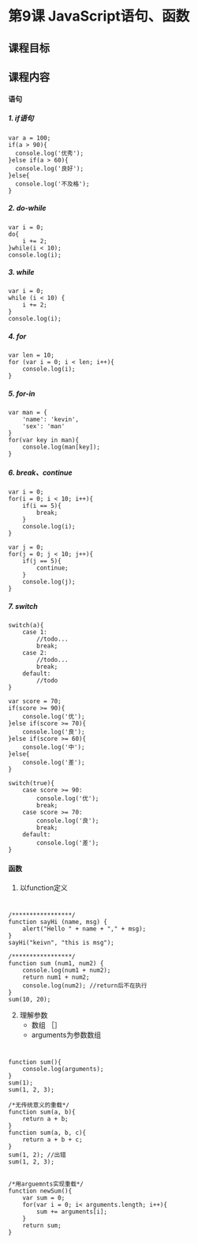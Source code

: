 # 第9课 JavaScript语句、函数
## 课程目标
## 课程内容
#### 语句
##### 1. if语句
    var a = 100;
    if(a > 90){
      console.log('优秀');
    }else if(a > 60){
      console.log('良好');
    }else{
      console.log('不及格');
    }
    
##### 2. do-while
    var i = 0;
    do{
        i += 2;
    }while(i < 10);
    console.log(i);
    
##### 3. while
    var i = 0;
    while (i < 10) {
        i += 2;
    }
    console.log(i);
    
##### 4. for
    var len = 10;
    for (var i = 0; i < len; i++){
        console.log(i);
    }
    
##### 5. for-in
    var man = {
        'name': 'kevin',
        'sex': 'man'
    }
    for(var key in man){
        console.log(man[key]);
    }
    
##### 6. break、continue
    var i = 0;
    for(i = 0; i < 10; i++){
        if(i == 5){
            break;
        }
        console.log(i);
    }
    
    var j = 0;
    for(j = 0; j < 10; j++){
        if(j == 5){
            continue;
        }
        console.log(j);
    }

##### 7. switch
    switch(a){
        case 1: 
            //todo...
            break;
        case 2:
            //todo...
            break;
        default:
            //todo
    }
    
    var score = 70;
    if(score >= 90){
        console.log('优');
    }else if(score >= 70){
        console.log('良');
    }else if(score >= 60){
        console.log('中');
    }else{
        console.log('差');
    }
    
    switch(true){
        case score >= 90:
            console.log('优');
            break;
        case score >= 70:
            console.log('良');
            break;
        default:
            console.log('差');
    }
    

#### 函数 
1. 以function定义

#   
    /*****************/
    function sayHi (name, msg) {
        alert("Hello " + name + "," + msg);
    }
    sayHi("keivn", "this is msg");
    
    /*****************/
    function sum (num1, num2) {
        console.log(num1 + num2);
        return num1 + num2;
        console.log(num2); //return后不在执行
    }
    sum(10, 20);  
    
2. 理解参数
    - 数组 ［］
    - arguments为参数数组

# 
    function sum(){
        console.log(arguments);
    }
    sum(1);
    sum(1, 2, 3);
    
    /*无传统意义的重载*/
    function sum(a, b){
        return a + b;
    }
    function sum(a, b, c){
        return a + b + c;
    }
    sum(1, 2); //出错
    sum(1, 2, 3);
    
    
    /*用arguemnts实现重载*/
    function newSum(){
        var sum = 0;
        for(var i = 0; i< arguments.length; i++){
            sum += arguments[i];
        }
        return sum;
    }
    
    
    





